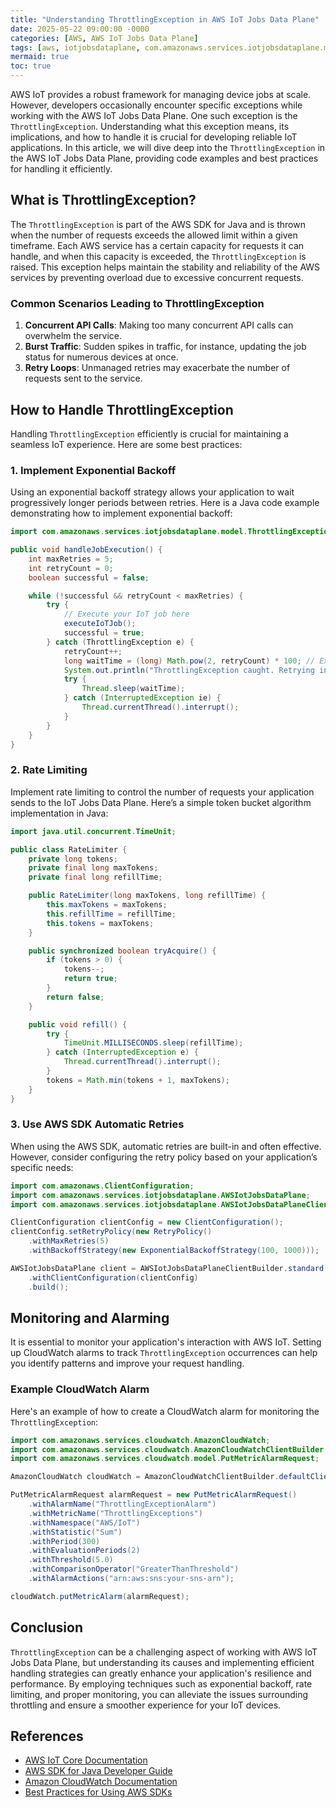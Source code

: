 ```yaml
---
title: "Understanding ThrottlingException in AWS IoT Jobs Data Plane"
date: 2025-05-22 09:00:00 -0000
categories: [AWS, AWS IoT Jobs Data Plane]
tags: [aws, iotjobsdataplane, com.amazonaws.services.iotjobsdataplane.model]
mermaid: true
toc: true
---
```



AWS IoT provides a robust framework for managing device jobs at scale. However, developers occasionally encounter specific exceptions while working with the AWS IoT Jobs Data Plane. One such exception is the `ThrottlingException`. Understanding what this exception means, its implications, and how to handle it is crucial for developing reliable IoT applications. In this article, we will dive deep into the `ThrottlingException` in the AWS IoT Jobs Data Plane, providing code examples and best practices for handling it efficiently.

## What is ThrottlingException?

The `ThrottlingException` is part of the AWS SDK for Java and is thrown when the number of requests exceeds the allowed limit within a given timeframe. Each AWS service has a certain capacity for requests it can handle, and when this capacity is exceeded, the `ThrottlingException` is raised. This exception helps maintain the stability and reliability of the AWS services by preventing overload due to excessive concurrent requests.

### Common Scenarios Leading to ThrottlingException

1. **Concurrent API Calls**: Making too many concurrent API calls can overwhelm the service.
2. **Burst Traffic**: Sudden spikes in traffic, for instance, updating the job status for numerous devices at once.
3. **Retry Loops**: Unmanaged retries may exacerbate the number of requests sent to the service.

## How to Handle ThrottlingException

Handling `ThrottlingException` efficiently is crucial for maintaining a seamless IoT experience. Here are some best practices:

### 1. Implement Exponential Backoff

Using an exponential backoff strategy allows your application to wait progressively longer periods between retries. Here is a Java code example demonstrating how to implement exponential backoff:

```java
import com.amazonaws.services.iotjobsdataplane.model.ThrottlingException;

public void handleJobExecution() {
    int maxRetries = 5;
    int retryCount = 0;
    boolean successful = false;

    while (!successful && retryCount < maxRetries) {
        try {
            // Execute your IoT job here
            executeIoTJob();
            successful = true;
        } catch (ThrottlingException e) {
            retryCount++;
            long waitTime = (long) Math.pow(2, retryCount) * 100; // Exponential backoff
            System.out.println("ThrottlingException caught. Retrying in " + waitTime + " ms");
            try {
                Thread.sleep(waitTime);
            } catch (InterruptedException ie) {
                Thread.currentThread().interrupt();
            }
        }
    }
}
```

### 2. Rate Limiting

Implement rate limiting to control the number of requests your application sends to the IoT Jobs Data Plane. Here’s a simple token bucket algorithm implementation in Java:

```java
import java.util.concurrent.TimeUnit;

public class RateLimiter {
    private long tokens;
    private final long maxTokens;
    private final long refillTime;

    public RateLimiter(long maxTokens, long refillTime) {
        this.maxTokens = maxTokens;
        this.refillTime = refillTime;
        this.tokens = maxTokens;
    }

    public synchronized boolean tryAcquire() {
        if (tokens > 0) {
            tokens--;
            return true;
        }
        return false;
    }

    public void refill() {
        try {
            TimeUnit.MILLISECONDS.sleep(refillTime);
        } catch (InterruptedException e) {
            Thread.currentThread().interrupt();
        }
        tokens = Math.min(tokens + 1, maxTokens);
    }
}
```

### 3. Use AWS SDK Automatic Retries

When using the AWS SDK, automatic retries are built-in and often effective. However, consider configuring the retry policy based on your application’s specific needs:

```java
import com.amazonaws.ClientConfiguration;
import com.amazonaws.services.iotjobsdataplane.AWSIotJobsDataPlane;
import com.amazonaws.services.iotjobsdataplane.AWSIotJobsDataPlaneClientBuilder;

ClientConfiguration clientConfig = new ClientConfiguration();
clientConfig.setRetryPolicy(new RetryPolicy()
    .withMaxRetries(5)
    .withBackoffStrategy(new ExponentialBackoffStrategy(100, 1000)));

AWSIotJobsDataPlane client = AWSIotJobsDataPlaneClientBuilder.standard()
    .withClientConfiguration(clientConfig)
    .build();
```

## Monitoring and Alarming

It is essential to monitor your application's interaction with AWS IoT. Setting up CloudWatch alarms to track `ThrottlingException` occurrences can help you identify patterns and improve your request handling.

### Example CloudWatch Alarm

Here's an example of how to create a CloudWatch alarm for monitoring the `ThrottlingException`:

```java
import com.amazonaws.services.cloudwatch.AmazonCloudWatch;
import com.amazonaws.services.cloudwatch.AmazonCloudWatchClientBuilder;
import com.amazonaws.services.cloudwatch.model.PutMetricAlarmRequest;

AmazonCloudWatch cloudWatch = AmazonCloudWatchClientBuilder.defaultClient();

PutMetricAlarmRequest alarmRequest = new PutMetricAlarmRequest()
    .withAlarmName("ThrottlingExceptionAlarm")
    .withMetricName("ThrottlingExceptions")
    .withNamespace("AWS/IoT")
    .withStatistic("Sum")
    .withPeriod(300)
    .withEvaluationPeriods(2)
    .withThreshold(5.0)
    .withComparisonOperator("GreaterThanThreshold")
    .withAlarmActions("arn:aws:sns:your-sns-arn");

cloudWatch.putMetricAlarm(alarmRequest);
```

## Conclusion

`ThrottlingException` can be a challenging aspect of working with AWS IoT Jobs Data Plane, but understanding its causes and implementing efficient handling strategies can greatly enhance your application's resilience and performance. By employing techniques such as exponential backoff, rate limiting, and proper monitoring, you can alleviate the issues surrounding throttling and ensure a smoother experience for your IoT devices.

## References

- [AWS IoT Core Documentation](https://docs.aws.amazon.com/iot/latest/developerguide/iot-core-devguide.html)
- [AWS SDK for Java Developer Guide](https://docs.aws.amazon.com/sdk-for-java/latest/developer-guide/home.html)
- [Amazon CloudWatch Documentation](https://docs.aws.amazon.com/cloudwatch/index.html)
- [Best Practices for Using AWS SDKs](https://aws.amazon.com/sdk-for-java/)